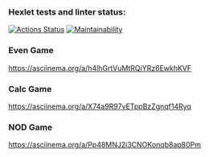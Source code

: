 ### Hexlet tests and linter status:
[![Actions Status](https://github.com/VladimirB/java-project-61/workflows/hexlet-check/badge.svg)](https://github.com/VladimirB/java-project-61/actions)
[![Maintainability](https://api.codeclimate.com/v1/badges/88b2879b327a1b6b53e6/maintainability)](https://codeclimate.com/github/VladimirB/java-project-61/maintainability)

### Even Game
https://asciinema.org/a/h4lhGrtVuMtRQiYRz6EwkhKVF

### Calc Game
https://asciinema.org/a/X74a9R97yETppBzZgnqf14Ryq

### NOD Game
https://asciinema.org/a/Pp48MNJ2i3CNOKonqb8ap80Pm
